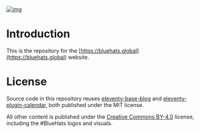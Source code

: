 [![img](https://img.shields.io/badge/We%20support-BlueHats-blue.svg)](https://bluehats.global)

# Introduction

This is the repository for the [https://bluehats.global](https://bluehats.global) website.

# License

Source code in this repository reuses [eleventy-base-blog](https://github.com/11ty/eleventy-base-blog) and [eleventy-plugin-calendar](https://github.com/codegouvfr/eleventy-plugin-calendar), both published under the MIT license.

All other content is published under the [Creative Commons BY-4.0](https://creativecommons.org/licenses/by/4.0/deed.fr) license, including the #BlueHats logos and visuals.
